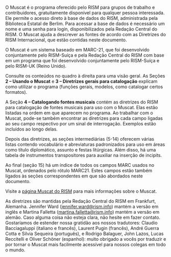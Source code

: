 O Muscat é o programa oferecido pelo RISM para grupos de trabalho e contribuidores, gratuitamente disponível para qualquer pessoa interessada. Ele permite o acesso direto à base de dados do RISM, administrada pela Biblioteca Estatal de Berlim. Para acessar a base de dados é necessário um nome e uma senha para login, disponibilizados pela Redação Central do RISM. O Muscat ajuda a descrever as fontes de acordo com as Diretrizes do RISM Internacional, que estão contidas neste documento.

O Muscat é um sistema baseado em MARC-21, que foi desenvolvido conjuntamente pelo RISM-Suíça e pela Redação Central do RISM com base em um programa que foi desenvolvido conjuntamente pelo RISM-Suíça e pelo RISM-UK (Reino Unido).

Consulte os conteúdos no quadro à direita para uma visão geral. As Seções **2 – Usando o Muscat** e **3 – Diretrizes gerais para catalogação** explicam como utilizar o programa (funções gerais, modelos, como catalogar certos formatos).

A Seção **4 – Catalogando fontes musicais** contém as diretrizes do RISM para catalogação de fontes musicais para uso com o Muscat. Elas estão listadas na ordem em que aparecem no programa. Ao trabalhar com o Muscat, pode-se também encontrar as diretrizes para cada campo ligadas ao seu campo respectivo por um sinal de interrogação. Exemplos estão incluídos ao longo delas.

Depois das diretrizes, as seções intermediárias (5-14) oferecem várias listas contendo vocabulário e abreviaturas padronizados para uso em áreas como título diplomático, assunto e festas litúrgicas. Além disso, há uma tabela de instrumentos transpositores para auxiliar na inserção de incipits.

Ao final (seção 15) há um índice de todos os campos MARC usados no Muscat, ordenados pelo rótulo MARC21. Estes campos estão também ligados às seções correspondentes em que são abordados neste documento.

Visite a [página Muscat do RISM](http://www.rism.info/en/community/muscat.html) para mais informações sobre o Muscat.

As diretrizes são mantidas pela Redação Central do  RISM em Frankfurt, Alemanha. Jennifer Ward (jennifer.ward@rism.info) mantém a versão em inglês e Martina Falletta (martina.falletta@rism.info) mantém a versão em alemão. Caso alguma coisa não esteja clara, não hesite em fazer contato. Gostaríamos de estender nossa gratidão aos nossos tradutores: Claudio Bacciagaluppi (italiano e francês), Laurent Pugin (francês), André Guerra Cotta e Silvia Sequeira (português), e Rodrigo Balaguer, John Lazos, Lucas Reccitelli e Oliver Schöner (espanhol): muito obrigado a vocês por traduzir e por tornar o Muscat mais facilmente acessível para nossos colegas em todo o mundo.